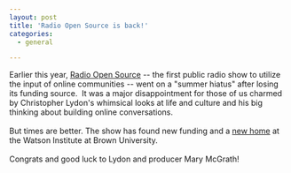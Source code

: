 ```yaml
---
layout: post
title: 'Radio Open Source is back!'
categories:
  - general

---
```


Earlier this year, <a href="http://radioopensource.org">Radio Open Source</a> -- the first public radio show to utilize the input of online communities -- went on a "summer hiatus" after losing its funding source.&nbsp; It was a major disappointment for those of us charmed by Christopher Lydon's whimsical looks at life and culture and his big thinking about building online conversations.&nbsp; <br /><br />But times are better. The show has found new funding and a <a href="http://www.radioopensource.org/as-we-were-saying/">new home</a> at the Watson Institute at Brown University. &nbsp; <br /><br />Congrats and good luck to Lydon and producer Mary McGrath!<br /> <br /><br />
